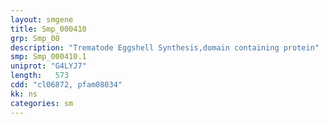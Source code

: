 ```yaml
---
layout: smgene
title: Smp_000410
grp: Smp_00
description: "Trematode Eggshell Synthesis,domain containing protein"
smp: Smp_000410.1
uniprot: "G4LYJ7"
length:   573
cdd: "cl06872, pfam08034"
kk: ns
categories: sm
---
```

